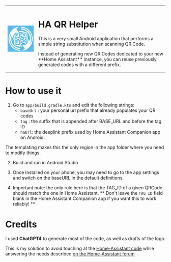 <table border="0"  style="border:none!important;">
    <tr border="0"  style="border:none!important;">
        <td  border="0" style="border:none!important;">
            <img src="logo512.png" alt="Logo" width="256" border="0" />
        </td>
        <td  border="0" style="border:none!important;">
            <h1>HA QR Helper</h1>
            <p> This is a very small Android application that performs a simple string substitution when scanning QR Code.</p>
            <p> Instead of generating new QR Codes dedicated to your new **Home Assistant** instance, you can reuse previously generated codes with a different prefix.</p>
        </td>
    </tr>
</table>

# How to use it

1. Go to `app/build.gradle.kts` and edit the following strings:
   - `baseUrl` : your personal url prefix that already populates your QR codes
   - `tag` : the suffix that is appended after BASE_URL and before the tag ID
   - `haUrl`: the deeplink prefix used by Home Assistant Companion app on Android.

The templating makes this the only region in the app folder where you need to modify things.

2. Build and run in Android Studio

3. Once installed on your phone, you may need to go to the app settings and switch on the baseURL in the default definitions.

4. Important note: the only rule here is that the TAG_ID of a given QRCode should match the one in Home Assistant. 
** Don't leave the `TAG ID` field blank in the Home Assistant Companion app if you want this to work reliably! **

# Credits

I used **ChatGPT4** to generate most of the code, as well as drafts of the logo.

This is my solution to avoid touching at the [Home-Assistant code](https://github.com/home-assistant/android) while answering the needs described [on the Home-Assistant forum](https://community.home-assistant.io/t/is-it-absolutly-necessary-to-use-outside-url-home-assistant-io-tag-for-using-nfc-tags-qr-codes/369800/19)

